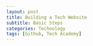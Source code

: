 ```yaml
---
layout: post
title: Building a Tech Website
subtitle: Basic Steps
categories: Technology
tags: [Github, Tech Academy]
---
```

